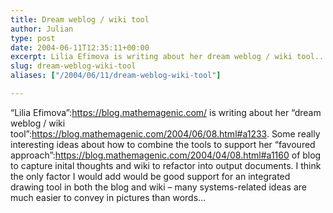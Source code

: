 ```yaml
---
title: Dream weblog / wiki tool
author: Julian
type: post
date: 2004-06-11T12:35:11+00:00
excerpt: Lilia Efimova is writing about her dream weblog / wiki tool...
slug: dream-weblog-wiki-tool 
aliases: ["/2004/06/11/dream-weblog-wiki-tool"]

---
```

&#8220;Lilia Efimova&#8221;:https://blog.mathemagenic.com/ is writing about her &#8220;dream weblog / wiki tool&#8221;:https://blog.mathemagenic.com/2004/06/08.html#a1233. Some really interesting ideas about how to combine the tools to support her &#8220;favoured approach&#8221;:https://blog.mathemagenic.com/2004/04/08.html#a1160 of blog to capture inital thoughts and wiki to refactor into output documents. I think the only factor I would add would be good support for an integrated drawing tool in both the blog and wiki &#8211; many systems-related ideas are much easier to convey in pictures than words&#8230;